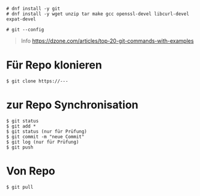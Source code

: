 ```
# dnf install -y git
# dnf install -y wget unzip tar make gcc openssl-devel libcurl-devel expat-devel

# git --config  
```
> Info
https://dzone.com/articles/top-20-git-commands-with-examples

# Für Repo klonieren
```
$ git clone https://---
```
# zur Repo Synchronisation
```
$ git status
$ git add *
$ git status (nur für Prüfung)
$ git commit -m "neue Commit"
$ git log (nur für Prüfung)
$ git push
```
# Von Repo
```
$ git pull
```
